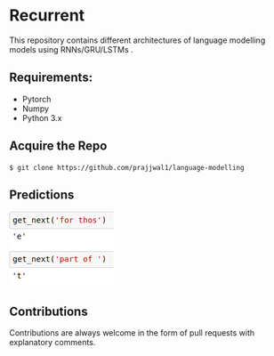 # Recurrent
This repository contains different architectures of language modelling models using RNNs/GRU/LSTMs .

## Requirements:
- Pytorch
- Numpy
- Python 3.x

## Acquire the Repo
```shell
$ git clone https://github.com/prajjwal1/language-modelling
```

## Predictions
![p1](images/p1.png)

## Contributions
Contributions are always welcome in the form of pull requests with explanatory comments.
